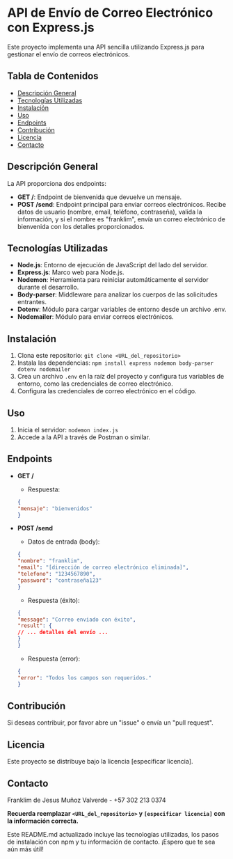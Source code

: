 # API de Envío de Correo Electrónico con Express.js

Este proyecto implementa una API sencilla utilizando Express.js para gestionar el envío de correos electrónicos.

## Tabla de Contenidos

- [Descripción General](#descripcion-general)
- [Tecnologías Utilizadas](#tecnologias-utilizadas)
- [Instalación](#instalacion)
- [Uso](#uso)
- [Endpoints](#endpoints)
- [Contribución](#contribucion)
- [Licencia](#licencia)
- [Contacto](#contacto)

## Descripción General

La API proporciona dos endpoints:

-   **GET /**: Endpoint de bienvenida que devuelve un mensaje.
-   **POST /send**: Endpoint principal para enviar correos electrónicos. Recibe datos de usuario (nombre, email, teléfono, contraseña), valida la información, y si el nombre es "franklim", envía un correo electrónico de bienvenida con los detalles proporcionados.

## Tecnologías Utilizadas

-   **Node.js**: Entorno de ejecución de JavaScript del lado del servidor.
-   **Express.js**: Marco web para Node.js.
-   **Nodemon**: Herramienta para reiniciar automáticamente el servidor durante el desarrollo.
-   **Body-parser**: Middleware para analizar los cuerpos de las solicitudes entrantes.
-   **Dotenv**: Módulo para cargar variables de entorno desde un archivo .env.
-   **Nodemailer**: Módulo para enviar correos electrónicos.

## Instalación

1.  Clona este repositorio: `git clone <URL_del_repositorio>`
2.  Instala las dependencias: `npm install express nodemon body-parser dotenv nodemailer`
3.  Crea un archivo `.env` en la raíz del proyecto y configura tus variables de entorno, como las credenciales de correo electrónico.
4.  Configura las credenciales de correo electrónico en el código.

## Uso

1.  Inicia el servidor: `nodemon index.js`
2.  Accede a la API a través de Postman o similar.

## Endpoints

-   **GET /**

    -   Respuesta:

    ```json
    {
    "mensaje": "bienvenidos"
    }
    ```

-   **POST /send**

    -   Datos de entrada (body):

    ```json
    {
    "nombre": "franklim",
    "email": "[dirección de correo electrónico eliminada]",
    "telefono": "1234567890",
    "password": "contraseña123"
    }
    ```

    -   Respuesta (éxito):

    ```json
    {
    "message": "Correo enviado con éxito",
    "result": {
    // ... detalles del envío ...
    }
    }
    ```

    -   Respuesta (error):

    ```json
    {
    "error": "Todos los campos son requeridos."
    }
    ```

## Contribución

Si deseas contribuir, por favor abre un "issue" o envía un "pull request".

## Licencia

Este proyecto se distribuye bajo la licencia [especificar licencia].

## Contacto

Franklim de Jesus Muñoz Valverde - +57 302 213 0374

**Recuerda reemplazar `<URL_del_repositorio>` y `[especificar licencia]` con la información correcta.**

Este README.md actualizado incluye las tecnologías utilizadas, los pasos de instalación con npm y tu información de contacto. ¡Espero que te sea aún más útil!
